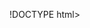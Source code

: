 !DOCTYPE html>
<html lang="pt-br"> 
    <head>
       <meta charset="UTF-8">
       <title>  MUSICAL </title>
       <link rel="stylesheet" href="style.css">
       <style >
           
       </style>
       </head>
    

              <body>
              <h1> <h1 style="text-align: center" MUSICAL CENTER'</H1>
                  
                  

        <p>Localizada no coração da cidade de curitiba <strong> MUSICAL CENTER. </strong> sempre disposto a ajudar!! 
   Foi fundada em 2022, a MUSICAL CENTER já é destaque na cidade entre os musicos e conquista novos novos clientes a cada dia.</p>
                  
                  

   <p style="font-size: 20px"><em>Nosso foco é: <strong><font color="blue"> Proporcionar produtos de alta qualidade e quantidade aos nossos clientes"</font></strong>.</em></p> 
                  

    <p>oferecemos profissionais competentes e produtos de qualidade para trazer o melhor para os clientes, atendimento agil,rapido e eficás feito na hora</p>
    </body>
    </html>
    

